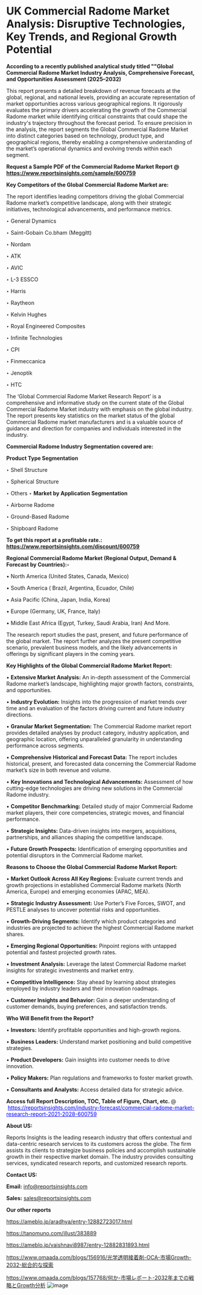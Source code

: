# UK Commercial Radome Market Analysis: Disruptive Technologies, Key Trends, and Regional Growth Potential

<strong>According to a recently published analytical study titled ""Global Commercial Radome Market Industry Analysis, Comprehensive Forecast, and Opportunities Assessment (2025–2032)</strong>

This report presents a detailed breakdown of revenue forecasts at the global, regional, and national levels, providing an accurate representation of market opportunities across various geographical regions. It rigorously evaluates the primary drivers accelerating the growth of the Commercial Radome market while identifying critical constraints that could shape the industry's trajectory throughout the forecast period. To ensure precision in the analysis, the report segments the Global Commercial Radome Market into distinct categories based on technology, product type, and geographical regions, thereby enabling a comprehensive understanding of the market’s operational dynamics and evolving trends within each segment.

<strong>Request a Sample PDF of the Commercial Radome Market Report </strong><strong>@<a href=https://www.reportsinsights.com/sample/600759 style=color:#0000ff;> https://www.reportsinsights.com/sample/600759</a></strong></font>

<strong>Key Competitors of the Global Commercial Radome Market are:</strong>

The report identifies leading competitors driving the global Commercial Radome market’s competitive landscape, along with their strategic initiatives, technological advancements, and performance metrics.

‣ General Dynamics

‣ Saint-Gobain
 Co.bham (Meggitt)

‣ Nordam

‣ ATK

‣ AVIC

‣ L-3 ESSCO

‣ Harris

‣ Raytheon

‣ Kelvin Hughes

‣ Royal Engineered Composites

‣ Infinite Technologies

‣ CPI

‣ Finmeccanica

‣ Jenoptik

‣ HTC

The ‘Global Commercial Radome Market Research Report’ is a comprehensive and informative study on the current state of the Global Commercial Radome Market industry with emphasis on the global industry. The report presents key statistics on the market status of the global Commercial Radome market manufacturers and is a valuable source of guidance and direction for companies and individuals interested in the industry.

<strong>Commercial Radome Industry Segmentation covered are:</strong>

<strong>Product Type Segmentation</strong>

‣ Shell Structure

‣ Spherical Structure

‣ Others
‣ 
<strong>Market by Application Segmentation</strong>

‣ Airborne Radome

‣ Ground-Based Radome

‣ Shipboard Radome

<strong>To get this report at a profitable rate.: <a href=https://www.reportsinsights.com/discount/600759 style=color:#0000ff;>https://www.reportsinsights.com/discount/600759</a></strong></font>

<strong>Regional Commercial Radome Market (Regional Output, Demand &amp; Forecast by Countries):-</strong>

• North America (United States, Canada, Mexico)

• South America ( Brazil, Argentina, Ecuador, Chile)

• Asia Pacific (China, Japan, India, Korea)

• Europe (Germany, UK, France, Italy)

• Middle East Africa (Egypt, Turkey, Saudi Arabia, Iran) And More.

The research report studies the past, present, and future performance of the global market. The report further analyzes the present competitive scenario, prevalent business models, and the likely advancements in offerings by significant players in the coming years.

<strong>Key Highlights of the Global Commercial Radome Market Report:</strong>

• <strong>Extensive Market Analysis:</strong> An in-depth assessment of the Commercial Radome market’s landscape, highlighting major growth factors, constraints, and opportunities.

• <strong>Industry Evolution:</strong> Insights into the progression of market trends over time and an evaluation of the factors driving current and future industry directions.

• <strong>Granular Market Segmentation:</strong> The Commercial Radome market report provides detailed analyses by product category, industry application, and geographic location, offering unparalleled granularity in understanding performance across segments.

• <strong>Comprehensive Historical and Forecast Data:</strong> The report includes historical, present, and forecasted data concerning the Commercial Radome market’s size in both revenue and volume.

• <strong>Key Innovations and Technological Advancements:</strong> Assessment of how cutting-edge technologies are driving new solutions in the Commercial Radome industry.

• <strong>Competitor Benchmarking:</strong> Detailed study of major Commercial Radome market players, their core competencies, strategic moves, and financial performance.

• <strong>Strategic Insights:</strong> Data-driven insights into mergers, acquisitions, partnerships, and alliances shaping the competitive landscape.

• <strong>Future Growth Prospects:</strong> Identification of emerging opportunities and potential disruptors in the Commercial Radome market.

<strong>Reasons to Choose the Global Commercial Radome Market Report:</strong>

• <strong>Market Outlook Across All Key Regions:</strong> Evaluate current trends and growth projections in established Commercial Radome markets (North America, Europe) and emerging economies (APAC, MEA).

• <strong>Strategic Industry Assessment:</strong> Use Porter’s Five Forces, SWOT, and PESTLE analyses to uncover potential risks and opportunities.

• <strong>Growth-Driving Segments:</strong> Identify which product categories and industries are projected to achieve the highest Commercial Radome market shares.

• <strong>Emerging Regional Opportunities:</strong> Pinpoint regions with untapped potential and fastest projected growth rates.

• <strong>Investment Analysis:</strong> Leverage the latest Commercial Radome market insights for strategic investments and market entry.

• <strong>Competitive Intelligence:</strong> Stay ahead by learning about strategies employed by industry leaders and their innovation roadmaps.

• <strong>Customer Insights and Behavior:</strong> Gain a deeper understanding of customer demands, buying preferences, and satisfaction trends.

<strong>Who Will Benefit from the Report?</strong>

• <strong>Investors:</strong> Identify profitable opportunities and high-growth regions.

• <strong>Business Leaders:</strong> Understand market positioning and build competitive strategies.

• <strong>Product Developers:</strong> Gain insights into customer needs to drive innovation.

• <strong>Policy Makers:</strong> Plan regulations and frameworks to foster market growth.

• <strong>Consultants and Analysts:</strong> Access detailed data for strategic advice.
</ul>
<strong>Access full Report Description, TOC, Table of Figure, Chart, etc. </strong>@  <a href=https://reportsinsights.com/industry-forecast/commercial-radome-market-research-report-2021-2028-600759 style=color:#0000ff;>https://reportsinsights.com/industry-forecast/commercial-radome-market-research-report-2021-2028-600759</a></font>

<strong><strong>About US</strong>:</strong>

Reports Insights is the leading research industry that offers contextual and data-centric research services to its customers across the globe. The firm assists its clients to strategize business policies and accomplish sustainable growth in their respective market domain. The industry provides consulting services, syndicated research reports, and customized research reports.

<strong>Contact US:</strong>

<p class=""""><b>Email:</b> <a href=mailto:info@reportsinsights.com>info@reportsinsights.com</a></p>
<p class=""""><b>Sales:</b> <a href=mailto:sales@reportsinsights.com>sales@reportsinsights.com</a></p>

<strong>Our other reports</strong>

<a href=https://ameblo.jp/aradhya/entry-12882723017.html>https://ameblo.jp/aradhya/entry-12882723017.html</a>

<a href=https://tanomuno.com/illust/383889>https://tanomuno.com/illust/383889</a>

<a href=https://ameblo.jp/vaishnavi8987/entry-12882831893.html>https://ameblo.jp/vaishnavi8987/entry-12882831893.html</a>

<a href=https://www.omaada.com/blogs/156916/光学透明接着剤-OCA-市場Growth-2032-総合的な探索>https://www.omaada.com/blogs/156916/光学透明接着剤-OCA-市場Growth-2032-総合的な探索</a>

<a href=https://www.omaada.com/blogs/157768/何か-市場レポート-2032年までの戦略とGrowth分析>https://www.omaada.com/blogs/157768/何か-市場レポート-2032年までの戦略とGrowth分析</a>
![image](https://github.com/user-attachments/assets/5ffd9e5f-050b-494f-a91c-f2365ba75266)
